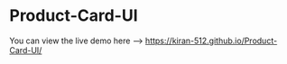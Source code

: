 # Product-Card-UI

You can view the live demo here --> https://kiran-512.github.io/Product-Card-UI/
